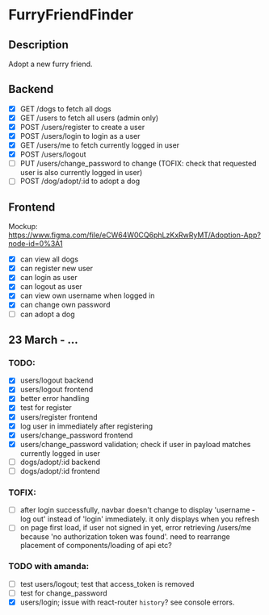 # FurryFriendFinder

## Description
Adopt a new furry friend.

## Backend
- [x] GET /dogs to fetch all dogs
- [x] GET /users to fetch all users (admin only)
- [x] POST /users/register to create a user
- [x] POST /users/login to login as a user
- [x] GET /users/me to fetch currently logged in user
- [x] POST /users/logout
- [ ] PUT /users/change_password to change (TOFIX: check that requested user is also currently logged in user)
- [ ] POST /dog/adopt/:id to adopt a dog

## Frontend
Mockup: https://www.figma.com/file/eCW64W0CQ6phLzKxRwRyMT/Adoption-App?node-id=0%3A1

- [x] can view all dogs
- [x] can register new user
- [x] can login as user
- [x] can logout as user
- [x] can view own username when logged in
- [x] can change own password
- [ ] can adopt a dog

## 23 March - ...

### TODO:
- [x] users/logout backend
- [x] users/logout frontend
- [x] better error handling
- [x] test for register
- [x] users/register frontend
- [x] log user in immediately after registering
- [x] users/change_password frontend
- [x] users/change_password validation; check if user in payload matches currently logged in user
- [ ] dogs/adopt/:id backend
- [ ] dogs/adopt/:id frontend

### TOFIX:
- [ ] after login successfully, navbar doesn't change to display 'username - log out' instead of 'login' immediately. it only displays when you refresh
- [ ] on page first load, if user not signed in yet, error retrieving /users/me because 'no authorization token was found'. need to rearrange placement of components/loading of api etc?

### TODO with amanda:
- [ ] test users/logout; test that access_token is removed
- [ ] test for change_password
- [x] users/login; issue with react-router `history`? see console errors.
